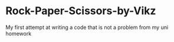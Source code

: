 # Rock-Paper-Scissors-by-Vikz
My first attempt at writing a code that is not a problem from my uni homework
